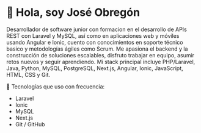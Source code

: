 # 👋 Hola, soy José Obregón

Desarrollador de software junior con formacion en el desarrollo de APIs REST con Laravel y MySQL, así como en aplicaciones web y móviles usando Angular e Ionic, cuento con conocimientos en soporte técnico basico y metodologías ágiles como Scrum. Me apasiona el backend y la construcción de soluciones escalables, disfruto trabajar en equipo, asumir retos nuevos y seguir aprendiendo. Mi stack principal incluye PHP/Laravel, Java, Python, MySQL, PostgreSQL, Next.js, Angular, Ionic, JavaScript, HTML, CSS y Git.

🚀 Tecnologías que uso con frecuencia:
- Laravel
- Ionic
- MySQL
- Next.js
- Git / GitHub
